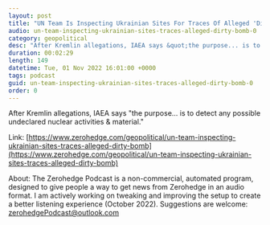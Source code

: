 ```yaml
---
layout: post
title: "UN Team Is Inspecting Ukrainian Sites For Traces Of Alleged 'Dirty Bomb'"
audio: un-team-inspecting-ukrainian-sites-traces-alleged-dirty-bomb-0
category: geopolitical
desc: "After Kremlin allegations, IAEA says &quot;the purpose... is to detect any possible undeclared nuclear activities &amp; material.&quot;"
duration: 00:02:29
length: 149
datetime: Tue, 01 Nov 2022 16:01:00 +0000
tags: podcast
guid: un-team-inspecting-ukrainian-sites-traces-alleged-dirty-bomb-0
order: 0
---
```

After Kremlin allegations, IAEA says &quot;the purpose... is to detect any possible undeclared nuclear activities &amp; material.&quot;

Link: [https://www.zerohedge.com/geopolitical/un-team-inspecting-ukrainian-sites-traces-alleged-dirty-bomb](https://www.zerohedge.com/geopolitical/un-team-inspecting-ukrainian-sites-traces-alleged-dirty-bomb)

About: The Zerohedge Podcast is a non-commercial, automated program, designed to give people a way to get news from Zerohedge in an audio format.  I am actively working on tweaking and improving the setup to create a better listening experience (October 2022).  Suggestions are welcome: [zerohedgePodcast@outlook.com](mailto:zerohedgePodcast@outlook.com)